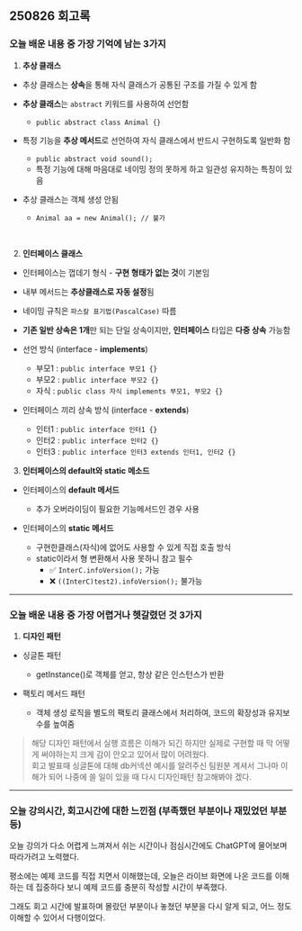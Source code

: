 ## 250826 회고록


### 오늘 배운 내용 중 가장 기억에 남는 3가지

1. **추상 클래스** <br>
- 추상 클래스는 **상속**을 통해 자식 클래스가 공통된 구조를 가질 수 있게 함

- **추상 클래스**는 `abstract` 키워드를 사용하여 선언함
    - `public abstract class Animal {}`

-  특정 기능을  **추상 메서드**로 선언하여 자식 클래스에서 반드시 구현하도록 일반화 함
    - `public abstract void sound();`
    - 특정 기능에 대해 마음대로 네이밍 정의 못하게 하고 일관성 유지하는 특징이 있음

- 추상 클래스는 객체 생성 안됨
    - `Animal aa = new Animal(); // 불가`

<br>

2. **인터페이스 클래스** <br>

* 인터페이스는 껍데기 형식 - **구현 형태가 없는 것**이 기본임
* 내부 메서드는 **추상클래스로 자동 설정**됨
* 네이밍 규칙은 `파스칼 표기법(PascalCase)` 따름
* **기존 일반 상속은 1개**만 되는 단일 상속이지만, **인터페이스** 타입은 **다중 상속** 가능함
* 선언 방식 (interface - **implements**)
    - 부모1 : `public interface 부모1 {}` 
    - 부모2 : `public interface 부모2 {}` 
    - 자식 : `public class 자식 implements 부모1, 부모2 {}`

* 인터페이스 끼리 상속 방식 (interface - **extends**)
    - 인터1 : `public interface 인터1 {}` 
    - 인터2 : `public interface 인터2 {}`
    - 인터3 : `public interface 인터3 extends 인터1, 인터2 {}`  

3. **인터페이스의 default와 static 메소드** <br>

* 인터페이스의 **default 메서드**
    - 추가 오버라이딩이 필요한 기능메서드인 경우 사용

* 인터페이스의 **static 메서드**
    - 구현한클래스(자식)에 없어도 사용할 수 있게 직접 호출 방식 
    - static이라서 형 변환해서 사용 못하니 참고 필수
        - ✅ `InterC.infoVersion();` 가능
        - ❌ `((InterC)test2).infoVersion();` 불가능

---

### 오늘 배운 내용 중 가장 어렵거나 헷갈렸던 것 3가지

1. **디자인 패턴** <br>

* 싱글톤 패턴
    - getInstance()로 객체를 얻고, 항상 같은 인스턴스가 반환


* 팩토리 메서드 패턴
    - 객체 생성 로직을 별도의 팩토리 클래스에서 처리하여, 코드의 확장성과 유지보수를 높여줌

> 해당 디자인 패턴에서 실행 흐름은 이해가 되긴 하지만 실제로 구현할 때 막 어떻게 써야하는지 크게 감이 안오고 있어서 많이 어려웠다. <br>
> 회고 발표때 싱글톤에 대해 db커넥션 예시를 알려주신 팀원분 계셔서 그나마 이해가 되어 나중에 쓸 일이 있을 때 다시 디자인패턴 참고해봐야 겠다.


    

---
   
### 오늘 강의시간, 회고시간에 대한 느낀점 (부족했던 부분이나 재밌었던 부분 등)

오늘 강의가 다소 어렵게 느껴져서 쉬는 시간이나 점심시간에도 ChatGPT에 물어보며 따라가려고 노력했다. <br>

평소에는 예제 코드를 직접 치면서 이해했는데, 오늘은 라이브 화면에 나온 코드를 이해하는 데 집중하다 보니 예제 코드를 충분히 작성할 시간이 부족했다. <br> 

그래도 회고 시간에 발표하며 몰랐던 부분이나 놓쳤던 부분을 다시 알게 되고, 어느 정도 이해할 수 있어서 다행이었다.